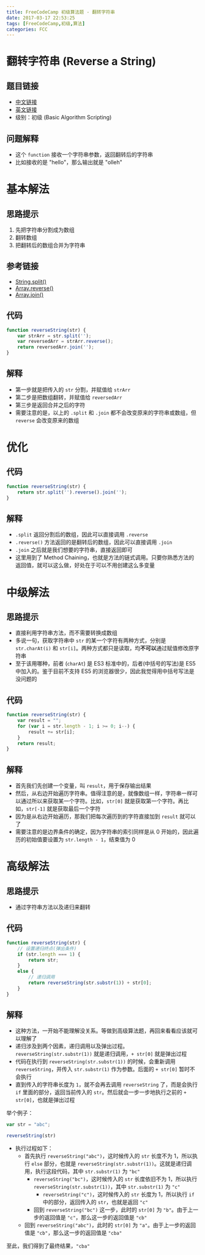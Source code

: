 ```yaml
---
title: FreeCodeCamp 初级算法题 - 翻转字符串
date: 2017-03-17 22:53:25
tags: [FreeCodeCamp,初级,算法]
categories: FCC
---
```

# 翻转字符串 (Reverse a String)
## 题目链接
- [中文链接](https://www.freecodecamp.cn/challenges/reverse-a-string)
- [英文链接](https://www.freecodecamp.com/challenges/reverse-a-string)
- 级别：初级 (Basic Algorithm Scripting)

## 问题解释
- 这个 `function` 接收一个字符串参数，返回翻转后的字符串
- 比如接收的是 "hello"，那么输出就是 "olleh"

<!-- more -->

# 基本解法
## 思路提示
1. 先把字符串分割成为数组
2. 翻转数组
3. 把翻转后的数组合并为字符串

## 参考链接
- [String.split()](https://developer.mozilla.org/zh-CN/docs/Web/JavaScript/Reference/Global_Objects/String/split)
- [Array.reverse()](https://developer.mozilla.org/zh-CN/docs/Web/JavaScript/Reference/Global_Objects/Array/reverse)
- [Array.join()](https://developer.mozilla.org/zh-CN/docs/Web/JavaScript/Reference/Global_Objects/Array/join)

## 代码
```js
function reverseString(str) {
    var strArr = str.split('');
    var reversedArr = strArr.reverse();
    return reversedArr.join('');
}
```

## 解释
- 第一步就是把传入的 `str` 分割，并赋值给 `strArr`
- 第二步是把数组翻转，并赋值给 `reversedArr`
- 第三步是返回合并之后的字符
- 需要注意的是，以上的 `.split` 和 `.join` 都不会改变原来的字符串或数组，但 `reverse` 会改变原来的数组

# 优化
## 代码
```js
function reverseString(str) {
    return str.split('').reverse().join('');
}
```

## 解释
- `.split` 返回分割后的数组，因此可以直接调用 `.reverse`
- `.reverse()` 方法返回的是翻转后的数组，因此可以直接调用 `.join`
- `.join` 之后就是我们想要的字符串，直接返回即可
- 这里用到了 Method Chaining，也就是方法的链式调用。只要你熟悉方法的返回值，就可以这么做，好处在于可以不用创建这么多变量

# 中级解法
## 思路提示
- 直接利用字符串方法，而不需要转换成数组
- 多说一句，获取字符串中 `str` 的某一个字符有两种方式，分别是 `str.charAt(i)` 和 `str[i]`。两种方式都只是读取，均**不可以**通过赋值修改原字符串
- 至于该用哪种，前者 (`charAt`) 是 ES3 标准中的，后者(中括号的写法)是 ES5 中加入的。鉴于目前不支持 ES5 的浏览器很少，因此我觉得用中括号写法是没问题的

## 代码
```js
function reverseString(str) {
    var result = "";
    for (var i = str.length - 1; i >= 0; i--) {
        result += str[i];
    }
    return result;
}
```

## 解释
- 首先我们先创建一个变量，叫 `result`，用于保存输出结果
- 然后，从右边开始遍历字符串。值得注意的是，就像数组一样，字符串一样可以通过所以来获取某一个字符。比如，`str[0]` 就是获取第一个字符。再比如，`str[-1]` 就是获取最后一个字符
- 因为是从右边开始遍历，那我们把每次遍历到的字符直接加到 `result` 就可以了
- 需要注意的是边界条件的确定，因为字符串的索引同样是从 0 开始的，因此遍历的初始值要设置为 `str.length - 1`，结束值为 0

# 高级解法
## 思路提示
- 通过字符串方法以及递归来翻转

## 代码
```js
function reverseString(str) {
    // 设置递归终点(弹出条件)
	if (str.length === 1) {
        return str;
    }
    else {
        // 递归调用
        return reverseString(str.substr(1)) + str[0];
    }
}
```

## 解释
- 这种方法，一开始不能理解没关系。等做到高级算法题，再回来看看应该就可以理解了
- 递归涉及到两个因素，递归调用以及弹出过程。`reverseString(str.substr(1))` 就是递归调用，`+ str[0]` 就是弹出过程
- 代码在执行到 `reverseString(str.substr(1))` 的时候，会重新调用 `reverseString`，并传入 `str.substr(1)` 作为参数。后面的 `+ str[0]` 暂时不会执行
- 直到传入的字符串长度为 `1`，就不会再去调用 `reverseString` 了，而是会执行 `if` 里面的部分，返回当前传入的 `str`。然后就会一步一步地执行之前的 `+ str[0]`，也就是弹出过程

举个例子：
```js
var str = "abc";

reverseString(str)
```
- 执行过程如下：
    - 首先执行 `reverseString("abc")`，这时候传入的 `str` 长度不为 1，所以执行 `else` 部分，也就是 `reverseString(str.substr(1))`。这就是递归调用，执行这段代码，其中 `str.substr(1)` 为 `"bc"`
        - `reverseString("bc")`，这时候传入的 `str` 长度依旧不为 1，所以执行 `reverseString(str.substr(1))`，其中 `str.substr(1)` 为 `"c"`
            - `reverseString("c")`，这时候传入的 `str` 长度为 1，所以执行 `if` 中的部分，返回传入的 `str`，也就是返回 `"c"`
        - 回到 `reverseString("bc")` 这一步，此时的 `str[0]` 为 `"b"`。由于上一步的返回值是 `"c"`，那么这一步的返回值是 `"cb"`
    - 回到 `reverseString("abc")`，此时的 `str[0]` 为 `"a"`。由于上一步的返回值是 `"cb"`，那么这一步的返回值是 `"cba"`

至此，我们得到了最终结果，`"cba"`

